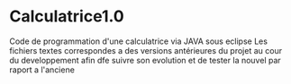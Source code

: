 # Calculatrice1.0
Code de programmation d'une calculatrice via JAVA sous eclipse
Les fichiers textes correspondes a des versions antérieures du projet au cour du developpement afin dfe suivre son evolution et de tester la nouvel par raport 
a l'anciene
